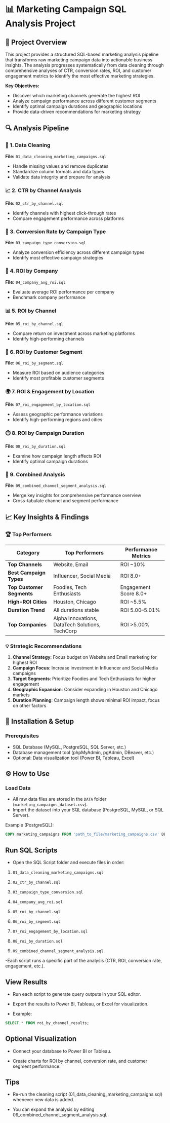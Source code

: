 # 📊 Marketing Campaign SQL Analysis Project

## 🎯 Project Overview
This project provides a structured SQL-based marketing analysis pipeline that transforms raw marketing campaign data into actionable business insights. The analysis progresses systematically from data cleaning through comprehensive analyses of CTR, conversion rates, ROI, and customer engagement metrics to identify the most effective marketing strategies.

**Key Objectives:**
- Discover which marketing channels generate the highest ROI
- Analyze campaign performance across different customer segments
- Identify optimal campaign durations and geographic locations
- Provide data-driven recommendations for marketing strategy

## 🔍 Analysis Pipeline

### 🧹 1. Data Cleaning
**File:** `01_data_cleaning_marketing_campaigns.sql`
- Handle missing values and remove duplicates
- Standardize column formats and data types
- Validate data integrity and prepare for analysis

### 📈 2. CTR by Channel Analysis
**File:** `02_ctr_by_channel.sql`
- Identify channels with highest click-through rates
- Compare engagement performance across platforms

### 🎯 3. Conversion Rate by Campaign Type
**File:** `03_campaign_type_conversion.sql`
- Analyze conversion efficiency across different campaign types
- Identify most effective campaign strategies

### 🏢 4. ROI by Company
**File:** `04_company_avg_roi.sql`
- Evaluate average ROI performance per company
- Benchmark company performance

### 📊 5. ROI by Channel
**File:** `05_roi_by_channel.sql`
- Compare return on investment across marketing platforms
- Identify high-performing channels

### 👥 6. ROI by Customer Segment
**File:** `06_roi_by_segment.sql`
- Measure ROI based on audience categories
- Identify most profitable customer segments

### 🌍 7. ROI & Engagement by Location
**File:** `07_roi_engagement_by_location.sql`
- Assess geographic performance variations
- Identify high-performing regions and cities

### ⏱️ 8. ROI by Campaign Duration
**File:** `08_roi_by_duration.sql`
- Examine how campaign length affects ROI
- Identify optimal campaign durations

### 🔗 9. Combined Analysis
**File:** `09_combined_channel_segment_analysis.sql`
- Merge key insights for comprehensive performance overview
- Cross-tabulate channel and segment performance

## 📈 Key Insights & Findings

### 🏆 Top Performers
| Category | Top Performers | Performance Metrics |
|----------|----------------|---------------------|
| **Top Channels** | Website, Email | ROI ~10% |
| **Best Campaign Types** | Influencer, Social Media | ROI 8.0+ |
| **Top Customer Segments** | Foodies, Tech Enthusiasts | Engagement Score 8.0+ |
| **High-ROI Cities** | Houston, Chicago | ROI ~5.5% |
| **Duration Trend** | All durations stable | ROI 5.00–5.01% |
| **Top Companies** | Alpha Innovations, DataTech Solutions, TechCorp | ROI >5.00% |

### 💡 Strategic Recommendations
1. **Channel Strategy**: Focus budget on Website and Email marketing for highest ROI
2. **Campaign Focus**: Increase investment in Influencer and Social Media campaigns
3. **Target Segments**: Prioritize Foodies and Tech Enthusiasts for higher engagement
4. **Geographic Expansion**: Consider expanding in Houston and Chicago markets
5. **Duration Planning**: Campaign length shows minimal ROI impact, focus on other factors

## 🚀 Installation & Setup

### Prerequisites
- SQL Database (MySQL, PostgreSQL, SQL Server, etc.)
- Database management tool (phpMyAdmin, pgAdmin, DBeaver, etc.)
- Optional: Data visualization tool (Power BI, Tableau, Excel)

## ⚙️ How to Use

###  Load Data
- All raw data files are stored in the `DATA` folder (`marketing_campaigns_dataset.csv`).
- Import the dataset into your SQL database (PostgreSQL, MySQL, or SQL Server).

Example (PostgreSQL):
```sql
COPY marketing_campaigns FROM 'path_to_file/marketing_campaigns.csv' DELIMITER ',' CSV HEADER;
```

##  Run SQL Scripts

- Open the SQL Script folder and execute files in order:

1. `01_data_cleaning_marketing_campaigns.sql `

2. `02_ctr_by_channel.sql`

3. `03_campaign_type_conversion.sql`

4. `04_company_avg_roi.sql`

5. `05_roi_by_channel.sql`

6. `06_roi_by_segment.sql`

7. `07_roi_engagement_by_location.sql`  

8. `08_roi_by_duration.sql`

9. `09_combined_channel_segment_analysis.sql`

-Each script runs a specific part of the analysis (CTR, ROI, conversion rate, engagement, etc.).

##  View Results

- Run each script to generate query outputs in your SQL editor.

- Export the results to Power BI, Tableau, or Excel for visualization.

- Example:
```sql
SELECT * FROM roi_by_channel_results;
```
##  Optional Visualization

- Connect your database to Power BI or Tableau.

- Create charts for ROI by channel, conversion rate, and customer segment performance.

##  Tips

- Re-run the cleaning script (01_data_cleaning_marketing_campaigns.sql) whenever new data is added.

- You can expand the analysis by editing 09_combined_channel_segment_analysis.sql.
